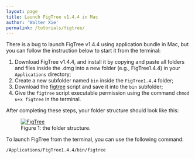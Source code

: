```yaml
---
layout: page
title: Launch FigTree v1.4.4 in Mac
author: 'Walter Xie'
permalink: /tutorials/figtree/
---
```


There is a bug to launch FigTree v1.4.4 using application bundle in Mac, 
but you can follow the instruction below to start it from the terminal:

1. Download FigTree v1.4.4, and install it by copying and paste all folders and files 
   inside the .dmg into a new folder (e.g., FigTree1.4.4) in your `Applications` directory;
2. Create a new subfolder named `bin` inside the `FigTree1.4.4` folder;
3. Download the [figtree](https://linguaphylo.github.io/tutorials/figtree/figtree) script 
   and save it into the `bin` subfolder;
4. Give the `figtree` script executable permission using the command `chmod u+x figtree` in the terminal.

After completing these steps, your folder structure should look like this:

<figure class="image">
  <a href="../figtree/figtree.png" target="_blank">
  <img src="../figtree/figtree.png" alt="FigTree"></a>
  <figcaption>Figure 1: the folder structure.</figcaption>
</figure>

To launch FigTree from the terminal, you can use the following command:

```bash
/Applications/FigTree1.4.4/bin/figtree
```


